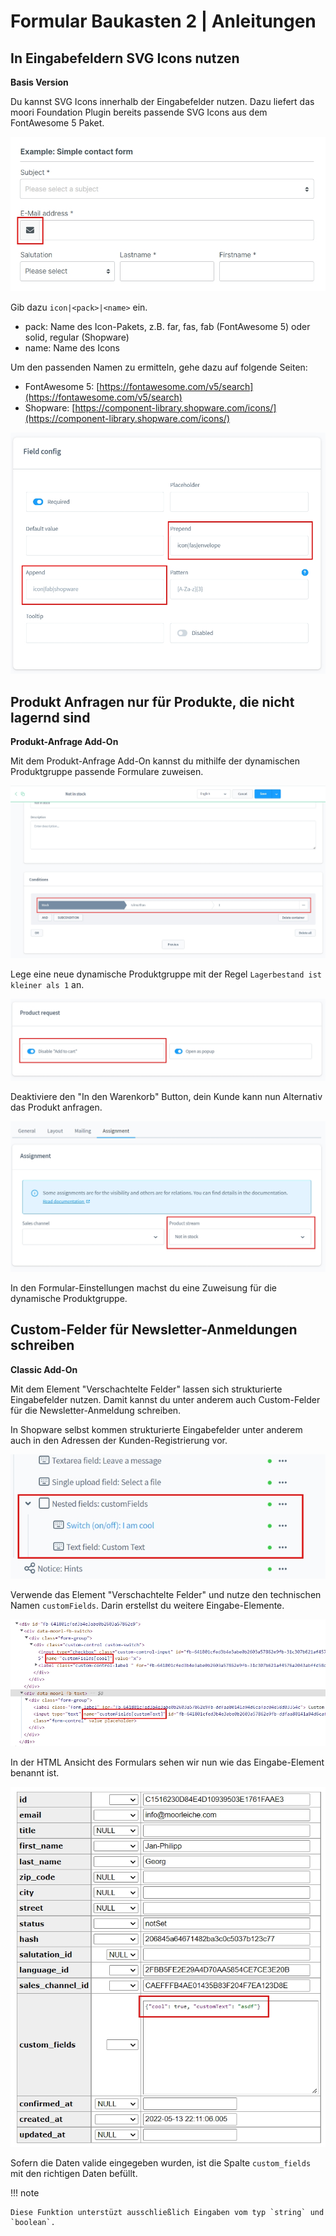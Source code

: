 # Formular Baukasten 2 | Anleitungen

## In Eingabefeldern SVG Icons nutzen

**Basis Version**

Du kannst SVG Icons innerhalb der Eingabefelder nutzen. Dazu liefert das moori Foundation Plugin bereits passende SVG Icons aus dem FontAwesome 5 Paket.

![](images/how-to-01.jpg)

Gib dazu `icon|<pack>|<name>` ein.

- pack: Name des Icon-Pakets, z.B. far, fas, fab (FontAwesome 5) oder solid, regular (Shopware)
- name: Name des Icons

Um den passenden Namen zu ermitteln, gehe dazu auf folgende Seiten:

- FontAwesome 5: [https://fontawesome.com/v5/search](https://fontawesome.com/v5/search)
- Shopware: [https://component-library.shopware.com/icons/](https://component-library.shopware.com/icons/)

![](images/how-to-02.jpg)

## Produkt Anfragen nur für Produkte, die nicht lagernd sind

**Produkt-Anfrage Add-On**

Mit dem Produkt-Anfrage Add-On kannst du mithilfe der dynamischen Produktgruppe passende Formulare zuweisen.

![](images/how-to-03.jpg)

Lege eine neue dynamische Produktgruppe mit der Regel `Lagerbestand ist kleiner als 1` an.

![](images/how-to-04.jpg)

Deaktiviere den "In den Warenkorb" Button, dein Kunde kann nun Alternativ das Produkt anfragen.

![](images/how-to-05.jpg)

In den Formular-Einstellungen machst du eine Zuweisung für die dynamische Produktgruppe.

## Custom-Felder für Newsletter-Anmeldungen schreiben

**Classic Add-On**

Mit dem Element "Verschachtelte Felder" lassen sich strukturierte Eingabefelder nutzen. Damit kannst du unter anderem auch Custom-Felder für die Newsletter-Anmeldung schreiben.

In Shopware selbst kommen strukturierte Eingabefelder unter anderem auch in den Adressen der Kunden-Registrierung vor.

![](images/how-to-06.jpg)

Verwende das Element "Verschachtelte Felder" und nutze den technischen Namen `customFields`. Darin erstellst du weitere Eingabe-Elemente.

![](images/how-to-07.jpg)

In der HTML Ansicht des Formulars sehen wir nun wie das Eingabe-Element benannt ist.

![](images/how-to-08.jpg)

Sofern die Daten valide eingegeben wurden, ist die Spalte `custom_fields` mit den richtigen Daten befüllt.

!!! note

    Diese Funktion unterstüzt ausschließlich Eingaben vom typ `string` und `boolean`.
